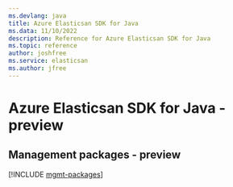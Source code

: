 ```yaml
---
ms.devlang: java
title: Azure Elasticsan SDK for Java
ms.data: 11/10/2022
description: Reference for Azure Elasticsan SDK for Java
ms.topic: reference
author: joshfree
ms.service: elasticsan
ms.author: jfree
---
```

# Azure Elasticsan SDK for Java - preview

## Management packages - preview
[!INCLUDE [mgmt-packages](elasticsan-mgmt-index.md)]